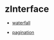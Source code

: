 # zInterface

- [waterfall](https://github.com/ZZZ-Bin/zUI/tree/master/components/waterfall)

- [pagination](https://github.com/ZZZ-Bin/zUI/tree/master/components/pagination)
